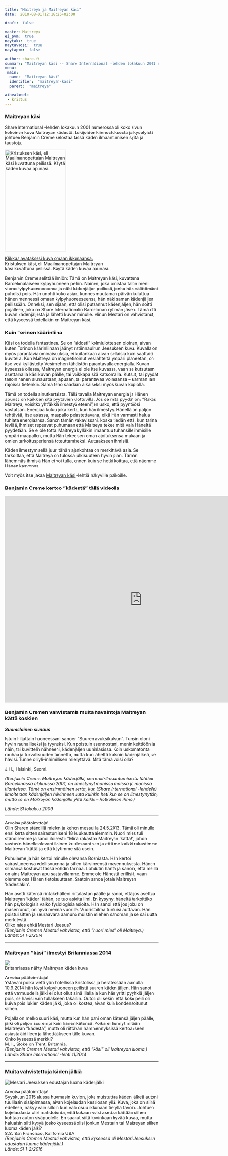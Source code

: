 ```yaml
---
title: "Maitreya ja Maitreyan käsi"
date:  2010-08-01T12:18:25+02:00

draft:  false

master: Maitreya
ei_pvm:  true
naytakk:  true
naytavuosi:  true
naytapvm:  false

author: share.fi
summary: "Maitreyan käsi -- Share International -lehden lokakuun 2001 numerossa oli koko sivun kokoinen kuva Maitreyan kädestä. Lukijoiden kiinnostuksesta ja kyselyistä johtuen Benjamin Creme selostaa tässä käden ilmaantumisen syitä ja taustoja."
menu:
 main:
  name:  "Maitreyan käsi"
  identifier:  "maitreyan-kasi"
  parent:  "maitreya"

aihealueet:
 - kristus
---
```


<h3>Maitreyan käsi</h3>
<p>Share International -lehden lokakuun 2001 numerossa oli koko sivun kokoinen kuva Maitreyan kädestä. Lukijoiden kiinnostuksesta ja kyselyistä johtuen Benjamin Creme selostaa tässä käden ilmaantumisen syitä ja taustoja.<br>
<div class="alignright pc35"><img src="https://sharefi-cdn.sirv.com/sharefi/maitreyanisokasi2.jpg?scale.width=200&scale.height=333" width="200" height="333" alt="Kristuksen käsi, eli Maailmanopettajan Maitreyan käsi kuvattuna peilissä. Käytä käden kuvaa apunasi." />
<p><a href="https://sharefi-cdn.sirv.com/sharefi/maitreyanisokasi2.jpg" target="_blank">Klikkaa avataksesi kuva omaan ikkunaansa.</a><br />Kristuksen käsi, eli Maailmanopettajan Maitreyan<br />käsi kuvattuna peilissä. Käytä käden kuvaa apunasi. </p>
</div>
<p>Benjamin Creme selittää ilmiön: Tämä on Maitreyan käsi, kuvattuna Barcelonalaiseen kylpyhuoneen peiliin. Nainen, joka omistaa talon meni vieraskylpyhuoneeseensa ja näki kädenjäljen peilissä, jonka hän välittömästi puhdisti pois. Hän unohti koko asian, kunnes muutaman päivän kuluttua hänen mennessä omaan kylpyhuoneeseensa, hän näki saman kädenjäljen peilissään. Onneksi, sen sijaan, että olisi putsannut kädenjäljen, hän soitti pojalleen, joka on Share Internationalin Barcelonan ryhmän jäsen. Tämä otti kuvan kädenjäljestä ja lähetti kuvan minulle. Minun Mestari on vahvistanut, että kyseessä todellakin on Maitreyan käsi.</p>
<h3>Kuin Torinon käärinliina</h3>
<p>Käsi on todella fantastinen. Se on ”aidosti” kolmiulotteisen oloinen, aivan kuten Torinon käärinliinaan jäänyt ristiinnaulitun Jeesuksen kuva. Kuvalla on myös parantavia ominaisuuksia, ei kuitankaan aivan sellaisia kuin saattaisi kuvitella. Kun Maitreya on magnetisoinut vesilähteitä ympäri planeetan, on itse vesi kyllästetty Vesimiehen tähdistön parantavalla energialla. Kuvan kyseessä ollessa, Maitreyan energia ei ole itse kuvassa, vaan se kutsutaan asettamalla käsi kuvan päälle, tai vaikkapa sitä katsomalla. Kutsut, tai pyydät tällöin hänen siunaustaan, apuaan, tai parantavaa voimaansa – Karman lain rajoissa tietenkin. Sama teho saadaan aikaiseksi myös kuvan kopiolla.</p>
<p>Tämä on todella ainutkertaista. Tällä tavalla Maitreyan energia ja Hänen apunsa on kaikkien sitä pyytävien ulottuvilla. Jos se mitä pyydät on: ”Rakas Maitreya, voisitko yht’äkkiä ilmestyä eteeni”,en usko, että pyyntöösi vastataan. Energiaa kuluu joka kerta, kun hän ilmestyy. Hänellä on paljon tehtävää, itse asiassa, maapallo pelastettavana, eikä Hän varmasti halua tuhlata energiaansa. Sanon tämän vakavissani, koska tiedän että, kun tarina leviää, ihmiset rupeavat puhumaan että Maitreya tekee mitä vain Häneltä pyydetään. Se ei ole totta. Maitreya kylläkin ilmaantuu tuhansille ihmisille ympäri maapallon, mutta Hän tekee sen oman ajoituksensa mukaan ja omien tarkoitusperiensä toteuttamiseksi. Auttaakseen ihmisiä.</p>
<p>Käden ilmestymisellä juuri tähän ajankohtaa on merkittävä asia. Se tarkoittaa, että Maitreya on tulossa julkisuuteen hyvin pian. Tämän lähemmäs ihmisiä Hän ei voi tulla, ennen kuin se hetki koittaa, että näemme Hänen kasvonsa.</p>
<p>Voit myös itse jakaa&nbsp;<a title="Maitreyan käsi -kuva" href="/kirjallisuus/maitreyan-kasi/" target="_blank">Maitreyan käsi</a> -lehtiä näkyville paikoille.</p>
<h3>Benjamin Creme kertoo ”kädestä” tällä videolla</h3>
<p><iframe src="https://player.vimeo.com/video/48135866" allowfullscreen="allowfullscreen" width="900" height="675" frameborder="0"></iframe></p>
<h3>Benjamin Cremen vahvistamia muita havaintoja Maitreyan kättä koskien</h3>
<p><strong><em>Suomalainen siunaus</em></strong></p>
<p>Istuin hiljattain huoneessani sanoen ”Suuren avuksikutsun”. Tunsin oloni hyvin rauhalliseksi ja tyyneksi. Kun poistuin asennostani, menin keittiöön ja näin, tai kuvittelin nähneeni, kädenjäljen uuninlasissa. Koin uskomatonta rauhaa ja turvallisuuden tunnetta, mutta kun läheltä katsoin kädenjälkeä, se hävisi. Tunne oli yli-inhimillisen miellyttävä. Mitä tämä voisi olla?</p>
<p>J.H., Helsinki, Suomi.</p>
<p><em>(Benjamin Creme: Maitreyan kädenjälki, sen ensi-ilmaantumisesta lähtien Barcelonassa elokuussa 2001, on ilmestynyt monissa maissa ja monissa tilanteissa. Tämä on ensimmäinen kerta, kun (Share International -lehdelle) ilmoitetaan kädenjäljen hävinneen kuta kuinkin heti kun se on ilmestynytkin, mutta se on Maitreyan kädenjälki yhtä kaikki – hetkellinen ihme.)</em></p>
<p><em>Lähde: SI lokakuu 2009</em></p>
<hr>
Arvoisa päätoimittaja!<br>
Olin Sharen ständillä mielen ja kehon messuilla 24.5.2013. Tämä oli minulle ensi kerta sitten sairastumiseni 18 kuukautta aiemmin. Nuori mies tuli ständillemme ja sanoi iloisesti: ”Minä rakastan Maitreyan ’kättä!”, johon vastasin hänelle olevani iloinen kuullessani sen ja että me kaikki rakastimme Maitreyan ’kättä’ ja että käytimme sitä usein.<p></p>
<p>Puhuimme ja hän kertoi minulle olevansa Bosniasta. Hän kertoi sairastuneensa edellisvuonna ja sitten kärsineensä masennuksesta. Hänen silmänsä kostuivat tässä kohdin tarinaa. Lohdutin häntä ja sanoin, että meillä on aina Maitreyan apu saatavillamme. Emme ole Hänestä erillisiä, vaan olemme osa Hänen tietoisuuttaan. Saatoin sanoa jotain Maitreyan ’kädestäkin’.</p>
<p>Hän asetti kätensä rintakehälleni rintalastan päälle ja sanoi, että jos asettaa Maitreyan ’käden’ tähän, se tuo asioita ilmi. En kysynyt häneltä tarkoittiko hän psykologisia vaiko fysiologisia asioita. Hän sanoi että jos joku on masentunut, on hyvä mennä vuorille. Vuoristoilma tuntuisi auttavan. Hän poistui sitten ja seuraavana aamuna muistin miehen sanoman ja se sai uutta merkitystä.<br>
Oliko mies ehkä Mestari Jeesus?<br>
<em>(Benjamin Cremen Mestari vahvistaa, että ”nuori mies” oli Maitreya.)</em><br>
<em>Lähde: SI 1-2/2014</em></p>
<hr>
<h3>Maitreyan ”käsi” ilmestyi Britanniassa 2014</h3>
<p class="alignright pc35"> <img src="https://sharefi-cdn.sirv.com/sharefi/maitreyan-kasi-2014-11-britanniassa.jpg" /><br />Britanniassa nähty Maitreyan käden kuva</p>
<p>Arvoisa päätoimittaja!<br>
Ystäväni poika vietti yön hotellissa Bristolissa ja herätessään aamulla 10.9.2014 hän löysi kylpyhuoneen peilistä suuren käden jäljen. Hän sanoi että varmuudella jälki ei ollut ollut siinä illalla ja kun hän yritti pyyhkiä jäljen pois, se hävisi vain tullakseen takaisin. Outoa oli sekin, että koko peili oli kuiva pois lukien käden jälki, joka oli kostea, aivan kuin kondensoitunut siihen.</p>
<p>Pojalla on melko suuri käsi, mutta kun hän pani oman kätensä jäljen päälle, jälki oli paljon suurempi kuin hänen kätensä. Poika ei tiennyt mitään Maitreyan ”kädestä”, mutta oli riittävän hämmennyksissä kertoakseen asiasta äidilleen ja lähettääkseen tälle kuvan.<br>
Onko kyseessä merkki?<br>
M. I., Stoke on Trent, Britannia.<br>
<em>(Benjamin Cremen Mestari vahvistaa, että ”käsi” oli Maitreyan luoma.)</em><br>
<em>Lähde: Share International -lehti 11/2014</em></p>
<hr>
<h3>Muita vahvistettuja käden jälkiä</h3>
<p class="alignright pc45"><img src="https://sharefi-cdn.sirv.com/sharefi/kadenjalki-tuulilasissa-si-2016-01-285x300.jpg" alt="Mestari Jeesuksen edustajan luoma kädenjälki" /></p>
<p>Arvoisa päätoimittaja!<br>
Syyskuun 2015 alussa huomasin kuvion, joka muistuttaa käden jälkeä autoni tuulilasin sisäpinnassa, aivan kojelaudan keskiosan yllä. Kuva, joka on siinä edelleen, näkyy vain silloin kun valo osuu ikkunaan tietyllä tavoin. Johtuen kojelaudasta olisi mahdotonta, että kukaan voisi asettaa kättään siihen kohtaan auton sisäpuolelle. En saanut siitä kovinkaan hyvää kuvaa, mutta haluaisin silti kysyä josko kyseessä olisi jonkun Mestarin tai Maitreyan siihen luoma käden jälki?<br>
S.S. San Francisco, Kalifornia USA<br>
<em>(Benjamin Cremen Mestari vahvistaa, että kyseessä oli Mestari Jeesuksen edustajan luoma kädenjälki.)</em><br>
<em>Lähde: SI 1-2/2016</em></p>